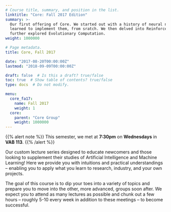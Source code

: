 ```yaml
---
# Course title, summary, and position in the list.
linktitle: "Core: Fall 2017 Edition"
summary: >-
  Our first offering of Core. We started out with a history of neural networks and
  learned to implement them, from sratch. We then delved into Reinforcement Learning and
  further explored Evolutionary Computation.
weight: 1000000

# Page metadata.
title: Core, Fall 2017

date: "2017-08-20T00:00:00Z"
lastmod: "2018-09-09T00:00:00Z"

draft: false  # Is this a draft? true/false
toc: true  # Show table of contents? true/false
type: docs  # Do not modify.

menu:
  core_fa17:
    name: Fall 2017
    weight: 1
  core:
    parent: "Core Group"
    weight: 1000000
---
```


{{% alert note %}}
This semester, we met at **7:30pm** on **Wednesdays** in **VAB 113**.
{{% /alert %}}

Our custom lecture series designed to educate newcomers and those looking to supplement
their studies of Artificial Intelligence and Machine Learning! Here we provide you with
intuitions and practical understandings – enabling you to apply what you learn to
research, industry, and your own projects.

The goal of this course is to dip your toes into a variety of topics and prepare you to
move into the other, more advanced, groups soon after. We expect you to attend as many
lectures as possible and chunk out a few hours – roughly 5-10 every week in addition to
these meetings – to become successful.